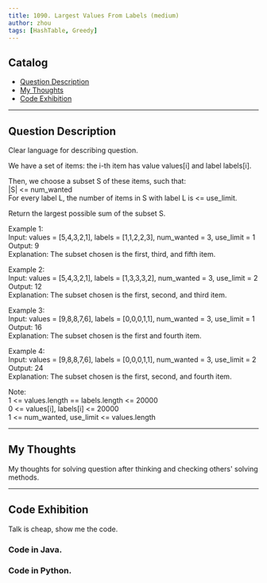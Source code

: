 ```yaml
---
title: 1090. Largest Values From Labels (medium)                   
author: zhou      
tags: [HashTable, Greedy]            
---
```


       

## Catalog  
+ [Question Description](#partI)
+ [My Thoughts](#partII)
+ [Code Exhibition](#partIII)

----------------------------------

## Question Description
Clear language for describing question.    

We have a set of items: the i-th item has value values[i] and label labels[i].      

Then, we choose a subset S of these items, such that:      
|S| <= num_wanted     
For every label L, the number of items in S with label L is <= use_limit.        

Return the largest possible sum of the subset S.     

Example 1:     
Input: values = [5,4,3,2,1], labels = [1,1,2,2,3], num_wanted = 3, use_limit = 1    
Output: 9     
Explanation: The subset chosen is the first, third, and fifth item.     

Example 2:     
Input: values = [5,4,3,2,1], labels = [1,3,3,3,2], num_wanted = 3, use_limit = 2   
Output: 12     
Explanation: The subset chosen is the first, second, and third item.     

Example 3:     
Input: values = [9,8,8,7,6], labels = [0,0,0,1,1], num_wanted = 3, use_limit = 1    
Output: 16    
Explanation: The subset chosen is the first and fourth item.     

Example 4:     
Input: values = [9,8,8,7,6], labels = [0,0,0,1,1], num_wanted = 3, use_limit = 2    
Output: 24    
Explanation: The subset chosen is the first, second, and fourth item.    

Note:    
1 <= values.length == labels.length <= 20000    
0 <= values[i], labels[i] <= 20000   
1 <= num_wanted, use_limit <= values.length     



----------------------------------

## My Thoughts
My thoughts for solving question after thinking and checking others' solving methods.        








----------------------------------

## Code Exhibition
Talk is cheap, show me the code.    
### Code in Java.     



### Code in Python.   




